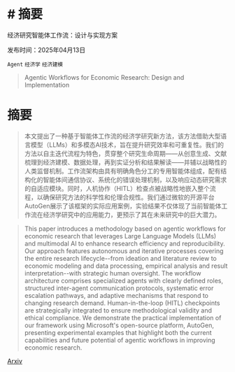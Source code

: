 # # 摘要
经济研究智能体工作流：设计与实现方案

发布时间：2025年04月13日

`Agent` `经济学` `经济建模`

> Agentic Workflows for Economic Research: Design and Implementation

# 摘要

> 本文提出了一种基于智能体工作流的经济学研究新方法，该方法借助大型语言模型（LLMs）和多模态AI技术，旨在提升研究效率和可重复性。我们的方法以自主迭代流程为特色，贯穿整个研究生命周期——从创意生成、文献梳理到经济建模、数据处理，再到实证分析和结果解读——并辅以战略性的人类监督机制。工作流架构由具有明确角色分工的专用智能体组成，配有结构化的智能体间通信协议、系统化的错误处理机制，以及响应动态研究需求的自适应模块。同时，人机协作（HITL）检查点被战略性地嵌入整个流程，以确保研究方法的科学性和伦理合规性。我们通过微软的开源平台AutoGen展示了该框架的实际应用案例，实验结果不仅体现了当前智能体工作流在经济学研究中的应用能力，更预示了其在未来研究中的巨大潜力。

> This paper introduces a methodology based on agentic workflows for economic research that leverages Large Language Models (LLMs) and multimodal AI to enhance research efficiency and reproducibility. Our approach features autonomous and iterative processes covering the entire research lifecycle--from ideation and literature review to economic modeling and data processing, empirical analysis and result interpretation--with strategic human oversight. The workflow architecture comprises specialized agents with clearly defined roles, structured inter-agent communication protocols, systematic error escalation pathways, and adaptive mechanisms that respond to changing research demand. Human-in-the-loop (HITL) checkpoints are strategically integrated to ensure methodological validity and ethical compliance. We demonstrate the practical implementation of our framework using Microsoft's open-source platform, AutoGen, presenting experimental examples that highlight both the current capabilities and future potential of agentic workflows in improving economic research.

[Arxiv](https://arxiv.org/abs/2504.09736)
